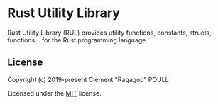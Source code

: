 # Rust Utility Library
Rust Utility Library (RUL) provides utility functions, constants, structs, functions... for the Rust programming language.

## License
Copyright (c) 2019-present Clement "Ragagno" POULL

Licensed under the [MIT](https://wikipedia.org/wiki/MIT_License) license.
